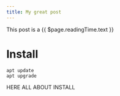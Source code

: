 ```yaml
---
title: My great post
---
```


This post is a {{ $page.readingTime.text }}

# Install

```shell
apt update
apt upgrade
```

HERE ALL ABOUT INSTALL
